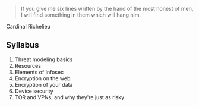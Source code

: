 > If you give me six lines written by the hand of the most honest of men, I will find something in them which will hang him. 

Cardinal Richelieu

## Syllabus

1. Threat modeling basics
2. Resources
3. Elements of Infosec
4. Encryption on the web
5. Encryption of your data
6. Device security
7. TOR and VPNs, and why they're just as risky
